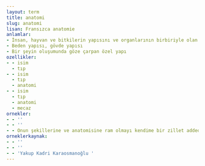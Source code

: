 ```yaml
---
layout: term
title: anatomi
slug: anatomi
lisan: Fransızca anatomie
anlamlar:
- İnsan, hayvan ve bitkilerin yapısını ve organlarının birbiriyle olan ilgilerini inceleyen bilim; teşrih
- Beden yapısı, gövde yapısı
- Bir şeyin oluşumunda göze çarpan özel yapı
ozellikler:
- - isim
  - tıp
- - isim
  - tıp
  - anatomi
- - isim
  - tıp
  - anatomi
  - mecaz
ornekler:
- - ''
- - ''
- - Onun şekillerine ve anatomisine ram olmayı kendime bir zillet addederim.
orneklerkaynak:
- - ''
- - ''
- - 'Yakup Kadri Karaosmanoğlu '
---
```

